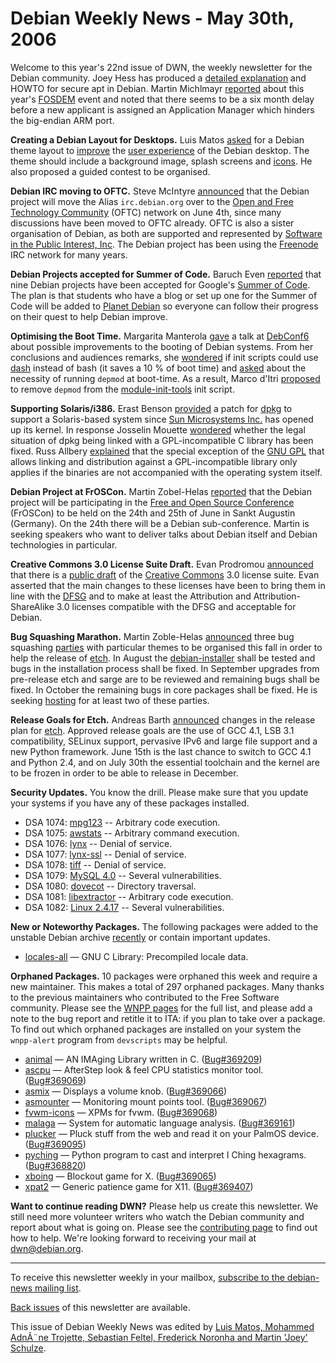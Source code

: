 
Debian Weekly News - May 30th, 2006
===================================


Welcome to this year's 22nd issue of DWN, the weekly newsletter for the
Debian community. Joey Hess has produced a [detailed explanation](https://wiki.debian.org/SecureApt) and HOWTO for
secure apt in Debian. Martin Michlmayr [reported](http://www.cyrius.com/journal/travel/crazy-fosdem) about
this year's [FOSDEM](https://www.debian.org/events/2006/0225-fosdem) event and
noted that there seems to be a six month delay before a new applicant is
assigned an Application Manager which hinders the big-endian ARM port.


**Creating a Debian Layout for Desktops.** Luis Matos [asked](https://bugs.debian.org/368594) for a Debian theme layout to
[improve](https://lists.debian.org/debian-desktop/2006/05/msg00007.html) the [user
experience](https://bugs.debian.org/288393) of the Debian desktop. The theme should include a background
image, splash screens and [icons](https://bugs.debian.org/368599). He also proposed a guided
contest to be organised.


**Debian IRC moving to OFTC.** Steve McIntyre [announced](https://lists.debian.org/debian-devel-announce/2006/05/msg00012.html) that the Debian project will move the Alias
`irc.debian.org` over to the [Open
and Free Technology Community](http://www.oftc.net/) (OFTC) network on June 4th, since many
discussions have been moved to OFTC already. OFTC is also a sister
organisation of Debian, as both are supported and represented by [Software in the Public Interest, Inc](https://www.spi-inc.org/).
The Debian project has been using the [Freenode](https://freenode.net/) IRC network for many years.


**Debian Projects accepted for Summer of Code.** Baruch Even
[reported](https://lists.debian.org/debian-project/2006/05/msg00263.html) that nine Debian projects have been accepted for Google's [Summer of Code](http://code.google.com/soc/). The plan is that
students who have a blog or set up one for the Summer of Code will be added to
[Planet Debian](https://planet.debian.org/) so everyone can follow
their progress on their quest to help Debian improve.


**Optimising the Boot Time.** Margarita Manterola [gave](https://debconf6.debconf.org/comas/general/proposals/77)
a talk at [DebConf6](https://www.debian.org/events/2006/0514-debconf) about
possible improvements to the booting of Debian systems.
From her conclusions and audiences remarks,
she [wondered](https://lists.debian.org/debian-devel/2006/05/msg02063.html) if init scripts could use [dash](https://packages.debian.org/unstable/shells/dash) instead of
bash (it saves a 10 % of boot time) and [asked](https://lists.debian.org/debian-devel/2006/05/msg02081.html)
about the necessity of running `depmod` at boot-time. As a result,
Marco d'Itri [proposed](https://lists.debian.org/debian-devel/2006/05/msg02487.html) to remove `depmod` from the [module-init-tools](https://packages.debian.org/module-init-tools) init
script.


**Supporting Solaris/i386.** Erast Benson [provided](https://lists.debian.org/debian-devel/2006/04/msg00064.html)
a patch for [dpkg](https://packages.debian.org/dpkg) to support a
Solaris-based system since [Sun Microsystems
Inc.](http://www.sun.com/) has opened up its kernel. In response Josselin Mouette [wondered](https://lists.debian.org/debian-devel/2006/04/msg00067.html)
whether the legal situation of dpkg being linked with a GPL-incompatible C
library has been fixed. Russ Allbery [explained](https://lists.debian.org/debian-devel/2006/04/msg00081.html)
that the special exception of the [GNU GPL](https://www.gnu.org/copyleft/gpl.html) that allows linking
and distribution against a GPL-incompatible library only applies if the
binaries are not accompanied with the operating system itself.


**Debian Project at FrOSCon.** Martin Zobel-Helas [reported](https://lists.debian.org/debian-events-eu/2006/05/msg00009.html)
that the Debian project will be participating in the [Free and Open Source Conference](http://www.froscon.org/wiki/FrOSCon)
(FrOSCon) to be held on the 24th and 25th of June in Sankt Augustin
(Germany). On the 24th there will be a Debian sub-conference. Martin is
seeking speakers who want to deliver talks about Debian itself and Debian
technologies in particular.


**Creative Commons 3.0 License Suite Draft.** Evan Prodromou [announced](https://lists.debian.org/debian-legal/2006/05/msg00102.html)
that there is a [public draft](http://lists.ibiblio.org/pipermail/cc-licenses/2006-May/003557.html) of the [Creative
Commons](http://www.creativecommons.org/) 3.0 license suite. Evan asserted that the main changes to these
licenses have been to bring them in line with the [DFSG](https://www.debian.org/social_contract#guidelines) and to make at least the Attribution and
Attribution-ShareAlike 3.0 licenses compatible with the DFSG and
acceptable for Debian.


**Bug Squashing Marathon.** Martin Zoble-Helas [announced](https://lists.debian.org/debian-devel-announce/2006/05/msg00014.html) three bug squashing [parties](https://wiki.debian.org/BSPMarathon) with particular
themes to be organised this fall in order to help the release of [etch](https://www.debian.org/releases/etch/). In August the [debian-installer](https://www.debian.org/devel/debian-installer/) shall be tested
and bugs in the installation process shall be fixed. In September upgrades
from pre-release etch and sarge are to be reviewed and remaining bugs shall be
fixed. In October the remaining bugs in core packages shall be fixed. He is
seeking [hosting](https://wiki.debian.org/HostingBSP) for at least
two of these parties.


**Release Goals for Etch.** Andreas Barth [announced](https://lists.debian.org/debian-devel-announce/2006/05/msg00015.html) changes in the release plan for [etch](https://www.debian.org/releases/etch/). Approved release goals are the use of
GCC 4.1, LSB 3.1 compatibility, SELinux support, pervasive IPv6 and large file
support and a new Python framework. June 15th is the last chance to switch to
GCC 4.1 and Python 2.4, and on July 30th the essential toolchain and the
kernel are to be frozen in order to be able to release in December.


**Security Updates.** You know the drill. Please make sure
that you update your systems if you have any of these packages installed.


* DSA 1074: [mpg123](https://www.debian.org/security/2006/dsa-1074) --
 Arbitrary code execution.
* DSA 1075: [awstats](https://www.debian.org/security/2006/dsa-1075) --
 Arbitrary command execution.
* DSA 1076: [lynx](https://www.debian.org/security/2006/dsa-1076) --
 Denial of service.
* DSA 1077: [lynx-ssl](https://www.debian.org/security/2006/dsa-1077) --
 Denial of service.
* DSA 1078: [tiff](https://www.debian.org/security/2006/dsa-1078) --
 Denial of service.
* DSA 1079: [MySQL 4.0](https://www.debian.org/security/2006/dsa-1079) --
 Several vulnerabilities.
* DSA 1080: [dovecot](https://www.debian.org/security/2006/dsa-1080) --
 Directory traversal.
* DSA 1081: [libextractor](https://www.debian.org/security/2006/dsa-1081) --
 Arbitrary code execution.
* DSA 1082: [Linux 2.4.17](https://www.debian.org/security/2006/dsa-1082) --
 Several vulnerabilities.


**New or Noteworthy Packages.** The following packages were
added to the unstable Debian archive [recently](https://packages.debian.org/unstable/newpkg_main) or contain
important updates.


* [locales-all](https://packages.debian.org/unstable/libs/locales-all)
 — GNU C Library: Precompiled locale data.


**Orphaned Packages.** 10 packages were orphaned this week and
require a new maintainer. This makes a total of 297 orphaned packages. Many
thanks to the previous maintainers who contributed to the Free Software
community. Please see the [WNPP pages](https://www.debian.org/devel/wnpp/) for
the full list, and please add a note to the bug report and retitle it to ITA:
if you plan to take over a package. To find out which orphaned packages are
installed on your system the `wnpp-alert` program from `devscripts` may be helpful.


* [animal](https://packages.debian.org/unstable/libdevel/libanimal-dev)
 — AN IMAging Library written in C.
 ([Bug#369209](https://bugs.debian.org/369209))
* [ascpu](https://packages.debian.org/unstable/x11/ascpu)
 — AfterStep look & feel CPU statistics monitor tool.
 ([Bug#369069](https://bugs.debian.org/369069))
* [asmix](https://packages.debian.org/unstable/x11/asmix)
 — Displays a volume knob.
 ([Bug#369066](https://bugs.debian.org/369066))
* [asmounter](https://packages.debian.org/unstable/x11/asmounter)
 — Monitoring mount points tool.
 ([Bug#369067](https://bugs.debian.org/369067))
* [fvwm-icons](https://packages.debian.org/unstable/x11/fvwm-icons)
 — XPMs for fvwm.
 ([Bug#369068](https://bugs.debian.org/369068))
* [malaga](https://packages.debian.org/unstable/misc/malaga-bin)
 — System for automatic language analysis.
 ([Bug#369161](https://bugs.debian.org/369161))
* [plucker](https://packages.debian.org/unstable/otherosfs/plucker)
 — Pluck stuff from the web and read it on your PalmOS device.
 ([Bug#369095](https://bugs.debian.org/369095))
* [pyching](https://packages.debian.org/unstable/games/pyching)
 — Python program to cast and interpret I Ching hexagrams.
 ([Bug#368820](https://bugs.debian.org/368820))
* [xboing](https://packages.debian.org/unstable/games/xboing)
 — Blockout game for X.
 ([Bug#369065](https://bugs.debian.org/369065))
* [xpat2](https://packages.debian.org/unstable/games/xpat2)
 — Generic patience game for X11.
 ([Bug#369407](https://bugs.debian.org/369407))


**Want to continue reading DWN?** Please help us create this
newsletter. We still need more volunteer writers who watch the Debian
community and report about what is going on. Please see the [contributing page](https://www.debian.org/News/weekly/contributing) to find out how
to help. We're looking forward to receiving your mail at [dwn@debian.org](mailto:dwn@debian.org).




---



 To receive this newsletter weekly in your mailbox, [subscribe to the debian-news mailing list](https://lists.debian.org/debian-news/).



[Back issues](https://www.debian.org/News/weekly/) of this newsletter are available.



This issue of Debian Weekly News was edited by [Luis Matos, Mohammed AdnÃ¨ne Trojette, Sebastian Feltel, Frederick Noronha and Martin 'Joey' Schulze](mailto:dwn@debian.org).





